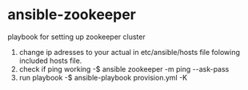 # ansible-zookeeper
playbook for setting up zookeeper cluster

1. change ip adresses to your actual in etc/ansible/hosts file folowing included hosts file.
2. check if ping working -$ ansible zookeeper -m ping --ask-pass
3. run playbook -$ ansible-playbook provision.yml -K
